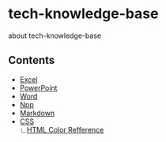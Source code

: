 # tech-knowledge-base

about tech-knowledge-base

## Contents

* [Excel](./Excel)
* [PowerPoint](./PowerPoint)
* [Word](./Word)
* [Npp](./Npp)
* [Markdown](./Markdown)
* [CSS](./CSS)<br>∟[HTML Color Refference](https://chrrl.github.io/tech-knowledge-base/CSS/)


